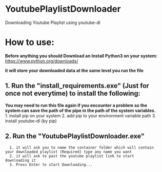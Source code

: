 # YoutubePlaylistDownloader
Downloading Youtube Playlist using youtube-dl

# **How to use**:
**Before anything you should Download an Install Python3 on your system:**
https://www.python.org/downloads/ 

**it will store your downloaded data at the same level you run the file**

## 1. Run the "install_requirements.exe" (Just for once not everytime) to install the following:
 **You may need to run this file again if you encounter a problem so the system can save the path of the pipe in the path of the system variables.**
      1. install pip on your system
      2. add pip to your environment variable path
      3. install youtube-dl (by pip)

## 2. Run the "YoutubePlaylistDownloader.exe"
      1. it will ask you to name the container folder which will contain your downloaded playlist (Required) type any name you want
      2. it will ask to past the youtube playlist link to start downloading it
      3. Press Enter to start Downloading...
